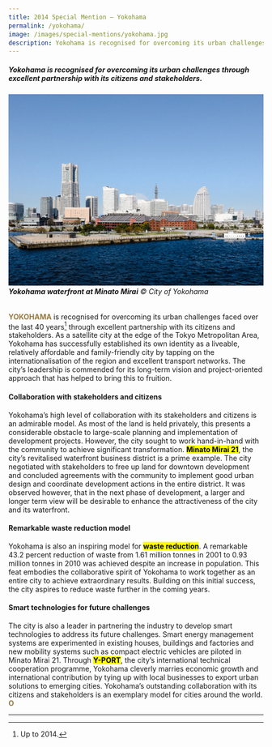 ```yaml
---
title: 2014 Special Mention — Yokohama
permalink: /yokohama/
image: /images/special-mentions/yokohama.jpg
description: Yokohama is recognised for overcoming its urban challenges through excellent partnership with its citizens and stakeholders.
---
```


##### Yokohama is recognised for overcoming its urban challenges through excellent partnership with its citizens and stakeholders.

###### ![Yokohama](/images/special-mentions/yokohama.jpg)**Yokohama waterfront at Minato Mirai** © City of Yokohama

<b><font color="#967942">YOKOHAMA</font></b> is recognised for overcoming its urban challenges faced over the last 40 years[^1] through excellent partnership with its citizens and stakeholders. As a satellite city at the edge of the Tokyo Metropolitan Area, Yokohama has successfully established its own identity as a liveable, relatively affordable and family-friendly city by tapping on the internationalisation of the region and excellent transport networks. The city’s leadership is commended for its long-term vision and project-oriented approach that has helped to bring this to fruition.

#### **Collaboration with stakeholders and citizens**

Yokohama’s high level of collaboration with its stakeholders and citizens is an admirable model. As most of the land is held privately, this presents a considerable obstacle to large-scale planning and implementation of development projects. However, the city sought to work hand-in-hand with the community to achieve significant transformation. **<mark>Minato Mirai 21</mark>**, the city’s revitalised waterfront business district is a prime example. The city negotiated with stakeholders to free up land for downtown development and concluded agreements with the community to implement good urban design and coordinate development actions in the entire district. It was observed however, that in the next phase of development, a larger and longer term view will be desirable to enhance the attractiveness of the city and its waterfront.

#### **Remarkable waste reduction model**

Yokohama is also an inspiring model for **<mark>waste reduction</mark>**. A remarkable 43.2 percent reduction of waste from 1.61 million tonnes in 2001 to 0.93 million tonnes in 2010 was achieved despite an increase in population. This feat embodies the collaborative spirit of Yokohama to work together as an entire city to achieve extraordinary results. Building on this initial success, the city aspires to reduce waste further in the coming years.

#### **Smart technologies for future challenges**

The city is also a leader in partnering the industry to develop smart technologies to address its future challenges. Smart energy management systems are experimented in existing houses, buildings and factories and new mobility systems such as compact electric vehicles are piloted in Minato Mirai 21. Through **<mark>Y-PORT</mark>**, the city’s international technical cooperation programme, Yokohama cleverly marries economic growth and international contribution by tying up with local businesses to export urban solutions to emerging cities. Yokohama’s outstanding collaboration with its citizens and stakeholders is an exemplary model for cities around the world. **<font color="#967942">O</font>**

---

[^1]: Up to 2014.
